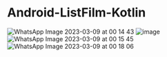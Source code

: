 # Android-ListFilm-Kotlin
![WhatsApp Image 2023-03-09 at 00 14 43](https://user-images.githubusercontent.com/85327119/223783946-8c46a293-cd31-4a3c-b42d-ec59cb0653fa.jpg)
![image](https://user-images.githubusercontent.com/85327119/223965239-dadf0d81-9055-4fca-ae28-cc17b888792f.png)
![WhatsApp Image 2023-03-09 at 00 15 45](https://user-images.githubusercontent.com/85327119/223784384-c5a9147c-ed94-4738-b8e5-e597e182ee0e.jpg)
![WhatsApp Image 2023-03-09 at 00 18 06](https://user-images.githubusercontent.com/85327119/223784493-f3466ab6-1bfa-4d0a-8c67-367a574ece0d.jpg)
